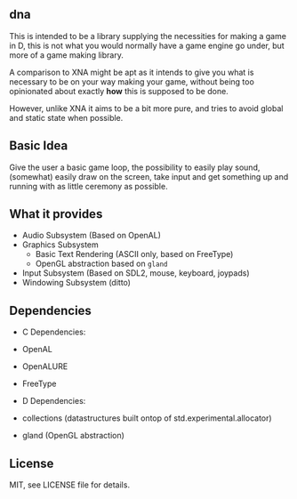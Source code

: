 dna
-----------
This is intended to be a library supplying the necessities for making a game in D, this is not what you would normally have a game engine go under, but more of a game making library.

A comparison to XNA might be apt as it intends to give you what is necessary to be on your way making your game, without being too opinionated about exactly **how** this is supposed to be done. 

However, unlike XNA it aims to be a bit more pure, and tries to avoid global and static state when possible.

Basic Idea
-----------
Give the user a basic game loop, the possibility to easily play sound, (somewhat) easily draw on the screen, take input and get something up and running with as little ceremony as possible.

What it provides
-----------------
 * Audio Subsystem (Based on OpenAL)
 * Graphics Subsystem
   * Basic Text Rendering (ASCII only, based on FreeType)
   * OpenGL abstraction based on ``gland``
 * Input Subsystem (Based on SDL2, mouse, keyboard, joypads)
 * Windowing Subsystem (ditto)

Dependencies
-----------

* C Dependencies:
 * OpenAL
 * OpenALURE
 * FreeType

* D Dependencies:
 * collections (datastructures built ontop of std.experimental.allocator)
 * gland (OpenGL abstraction)

License
-----------
MIT, see LICENSE file for details.
